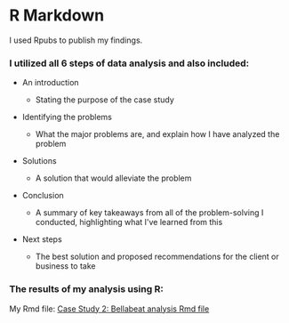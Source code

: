 # R Markdown

I used Rpubs to publish my findings.

### I utilized <strong>all 6 steps</strong> of data analysis and also included:

* An introduction
  * Stating the purpose of the case study
    
* Identifying the problems
  * What the major problems are, and explain how I have analyzed the problem

* Solutions
  * A solution that would alleviate the problem
  
* Conclusion
  * A summary of key takeaways from all of the problem-solving I conducted, highlighting what I've learned from this
    
* Next steps
  * The best solution and proposed recommendations for the client or business to take
 
### The results of my analysis using R:
My Rmd file: [Case Study 2: Bellabeat analysis Rmd file](https://rpubs.com/matt_johnson0304/1062979)

